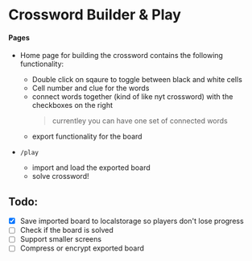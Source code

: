 # Crossword Builder & Play

#### Pages

- Home page for building the crossword contains the following functionality:

  - Double click on sqaure to toggle between black and white cells
  - Cell number and clue for the words
  - connect words together (kind of like nyt crossword) with the checkboxes on the right
    > currentley you can have one set of connected words
  - export functionality for the board

- `/play`
  - import and load the exported board
  - solve crossword!

## Todo:

- [x] Save imported board to localstorage so players don't lose progress
- [ ] Check if the board is solved
- [ ] Support smaller screens
- [ ] Compress or encrypt exported board
